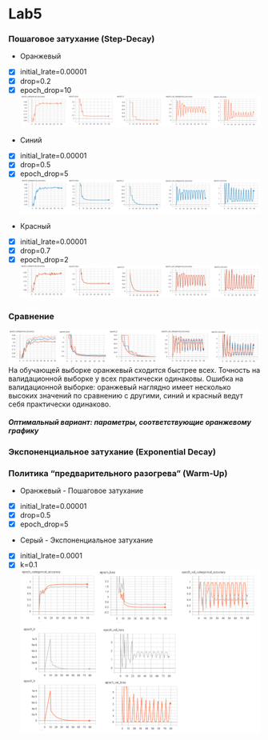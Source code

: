 # Lab5

### Пошаговое затухание (Step-Decay)
 * Оранжевый   
- [x] initial_lrate=0.00001
- [x] drop=0.2
- [x] epoch_drop=10
![step](/graf/step_1.png)
* Синий 
- [x] initial_lrate=0.00001
- [x] drop=0.5
- [x] epoch_drop=5
![step](/graf/step_2.png)
* Красный 
- [x] initial_lrate=0.00001
- [x] drop=0.7
- [x] epoch_drop=2
![step](/graf/step_3.png)
### Сравнение
![compare](/graf/step_compare.png)
На обучающей выборке oранжевый сходится быстрее всех. Точность на валидационной выборке у всех практически одинаковы. Ошибка на валидационной выборке: оранжевый наглядно имеет несколько высоких значений по сравнению с другими, синий и красный ведут себя практически одинаково. 
##### Оптимальный вариант: параметры, соответствующие оранжевому графику
### Экспоненциальное затухание (Exponential Decay)

### Политика “предварительного разогрева” (Warm-Up)
* Оранжевый - Пошаговое затухание  
- [x] initial_lrate=0.00001
- [x] drop=0.5
- [x] epoch_drop=5

* Серый - Экспоненциальное затухание
- [x] initial_lrate=0.0001
- [x] k=0.1
![WarmUp](/graf/warm_up_compare.png)
